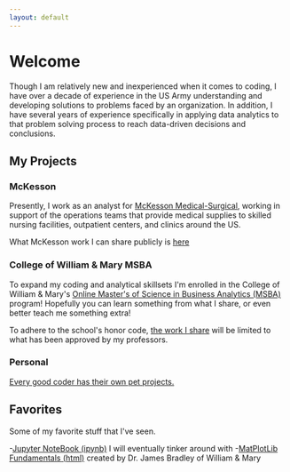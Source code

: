 ```yaml
---
layout: default
---
```

# Welcome

Though I am relatively new and inexperienced when it comes to coding, I have over a decade of experience in the US Army understanding and developing solutions to problems faced by an organization. In addition, I have several years of experience specifically in applying data analytics to that problem solving process to reach data-driven decisions and conclusions.

## My Projects
### McKesson

Presently, I work as an analyst for [McKesson Medical-Surgical](https://mms.mckesson.com/), working in support of the operations teams that provide medical supplies to skilled nursing facilities, outpatient centers, and clinics around the US. 

What McKesson work I can share publicly is [here](/mckesson/index.md)

### College of William & Mary MSBA

To expand my coding and analytical skillsets I'm enrolled in the College of William & Mary's [Online Master's of Science in Business Analytics (MSBA)](https://online.mason.wm.edu/msba) program! Hopefully you can learn something from what I share, or even better teach me something extra!

To adhere to the school's honor code, [the work I share](/MSBA/index.md) will be limited to what has been approved by my professors. 

### Personal 

[Every good coder has their own pet projects.](/personal/index.md)

## Favorites
Some of my favorite stuff that I've seen.

-[Jupyter NoteBook (ipynb)](GitHub.ipynb) I will eventually tinker around with
-[MatPlotLib Fundamentals (html)](BasicGraphAssignment.html) created by Dr. James Bradley of William & Mary
